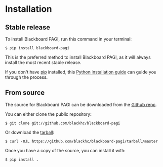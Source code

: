 # Installation

## Stable release

To install Blackboard PAGI, run this command in your
terminal:

``` console
$ pip install blackboard-pagi
```

This is the preferred method to install Blackboard PAGI, as it will always install the most recent stable release.

If you don't have [pip][] installed, this [Python installation guide][]
can guide you through the process.

## From source

The source for Blackboard PAGI can be downloaded from
the [Github repo][].

You can either clone the public repository:

``` console
$ git clone git://github.com/blackhc/blackboard-pagi
```

Or download the [tarball][]:

``` console
$ curl -OJL https://github.com/blackhc/blackboard-pagi/tarball/master
```

Once you have a copy of the source, you can install it with:

``` console
$ pip install .
```

  [pip]: https://pip.pypa.io
  [Python installation guide]: http://docs.python-guide.org/en/latest/starting/installation/
  [Github repo]: https://github.com/%7B%7B%20cookiecutter.github_username%20%7D%7D/%7B%7B%20cookiecutter.project_slug%20%7D%7D
  [tarball]: https://github.com/%7B%7B%20cookiecutter.github_username%20%7D%7D/%7B%7B%20cookiecutter.project_slug%20%7D%7D/tarball/master

